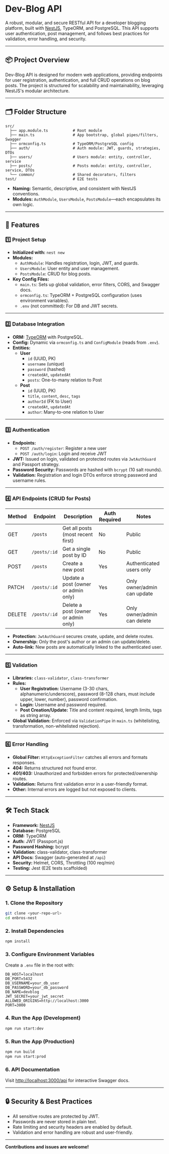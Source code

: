 # Dev-Blog API

A robust, modular, and secure RESTful API for a developer blogging platform, built with [NestJS](https://nestjs.com/), TypeORM, and PostgreSQL. This API supports user authentication, post management, and follows best practices for validation, error handling, and security.

---

## 📦 Project Overview

Dev-Blog API is designed for modern web applications, providing endpoints for user registration, authentication, and full CRUD operations on blog posts. The project is structured for scalability and maintainability, leveraging NestJS's modular architecture.

---

## 🗂️ Folder Structure

```
src/
  ├── app.module.ts           # Root module
  ├── main.ts                 # App bootstrap, global pipes/filters, Swagger
  ├── ormconfig.ts            # TypeORM/PostgreSQL config
  ├── auth/                   # Auth module: JWT, guards, strategies, DTOs
  ├── users/                  # Users module: entity, controller, service
  ├── posts/                  # Posts module: entity, controller, service, DTOs
  └── common/                 # Shared decorators, filters
test/                         # E2E tests
```

- **Naming:** Semantic, descriptive, and consistent with NestJS conventions.
- **Modules:** `AuthModule`, `UsersModule`, `PostsModule`—each encapsulates its own logic.

---

## 🚀 Features

### 1️⃣ Project Setup

- **Initialized with:** `nest new`
- **Modules:**
  - `AuthModule`: Handles registration, login, JWT, and guards.
  - `UsersModule`: User entity and user management.
  - `PostsModule`: CRUD for blog posts.
- **Key Config Files:**
  - `main.ts`: Sets up global validation, error filters, CORS, and Swagger docs.
  - `ormconfig.ts`: TypeORM + PostgreSQL configuration (uses environment variables).
  - `.env` (not committed): For DB and JWT secrets.

---

### 2️⃣ Database Integration

- **ORM:** [TypeORM](https://typeorm.io/) with PostgreSQL.
- **Config:** Dynamic via `ormconfig.ts` and `ConfigModule` (reads from `.env`).
- **Entities:**
  - **User**
    - `id` (UUID, PK)
    - `username` (unique)
    - `password` (hashed)
    - `createdAt`, `updatedAt`
    - `posts`: One-to-many relation to Post
  - **Post**
    - `id` (UUID, PK)
    - `title`, `content`, `desc`, `tags`
    - `authorId` (FK to User)
    - `createdAt`, `updatedAt`
    - `author`: Many-to-one relation to User

---

### 3️⃣ Authentication

- **Endpoints:**
  - `POST /auth/register`: Register a new user
  - `POST /auth/login`: Login and receive JWT
- **JWT:** Issued on login, validated on protected routes via `JwtAuthGuard` and Passport strategy.
- **Password Security:** Passwords are hashed with `bcrypt` (10 salt rounds).
- **Validation:** Registration and login DTOs enforce strong password and username rules.

---

### 4️⃣ API Endpoints (CRUD for Posts)

| Method | Endpoint     | Description                         | Auth Required | Notes                       |
| ------ | ------------ | ----------------------------------- | ------------- | --------------------------- |
| GET    | `/posts`     | Get all posts (most recent first)   | No            | Public                      |
| GET    | `/posts/:id` | Get a single post by ID             | No            | Public                      |
| POST   | `/posts`     | Create a new post                   | Yes           | Authenticated users only    |
| PATCH  | `/posts/:id` | Update a post (owner or admin only) | Yes           | Only owner/admin can update |
| DELETE | `/posts/:id` | Delete a post (owner or admin only) | Yes           | Only owner/admin can delete |

- **Protection:** `JwtAuthGuard` secures create, update, and delete routes.
- **Ownership:** Only the post's author or an admin can update/delete.
- **Auto-link:** New posts are automatically linked to the authenticated user.

---

### 5️⃣ Validation

- **Libraries:** `class-validator`, `class-transformer`
- **Rules:**
  - **User Registration:** Username (3-30 chars, alphanumeric/underscore), password (8-128 chars, must include upper, lower, number), password confirmation.
  - **Login:** Username and password required.
  - **Post Creation/Update:** Title and content required, length limits, tags as string array.
- **Global Validation:** Enforced via `ValidationPipe` in `main.ts` (whitelisting, transformation, non-whitelisted rejection).

---

### 6️⃣ Error Handling

- **Global Filter:** `HttpExceptionFilter` catches all errors and formats responses.
- **404:** Returns structured not found error.
- **401/403:** Unauthorized and forbidden errors for protected/ownership routes.
- **Validation:** Returns first validation error in a user-friendly format.
- **Other:** Internal errors are logged but not exposed to clients.

---

## 🛠️ Tech Stack

- **Framework:** [NestJS](https://nestjs.com/)
- **Database:** PostgreSQL
- **ORM:** TypeORM
- **Auth:** JWT (Passport.js)
- **Password Hashing:** bcrypt
- **Validation:** class-validator, class-transformer
- **API Docs:** Swagger (auto-generated at `/api`)
- **Security:** Helmet, CORS, Throttling (100 req/min)
- **Testing:** Jest (E2E tests scaffolded)

---

## ⚙️ Setup & Installation

### 1. Clone the Repository

```bash
git clone <your-repo-url>
cd enbros-nest
```

### 2. Install Dependencies

```bash
npm install
```

### 3. Configure Environment Variables

Create a `.env` file in the root with:

```
DB_HOST=localhost
DB_PORT=5432
DB_USERNAME=your_db_user
DB_PASSWORD=your_db_password
DB_NAME=devblog
JWT_SECRET=your_jwt_secret
ALLOWED_ORIGINS=http://localhost:3000
PORT=3000
```

### 4. Run the App (Development)

```bash
npm run start:dev
```

### 5. Run the App (Production)

```bash
npm run build
npm run start:prod
```

### 6. API Documentation

Visit [http://localhost:3000/api](http://localhost:3000/api) for interactive Swagger docs.

---

## 🔒 Security & Best Practices

- All sensitive routes are protected by JWT.
- Passwords are never stored in plain text.
- Rate limiting and security headers are enabled by default.
- Validation and error handling are robust and user-friendly.

---

**Contributions and issues are welcome!**
